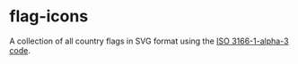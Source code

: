 # flag-icons

A collection of all country flags in SVG format using the
[ISO 3166-1-alpha-3 code](https://www.iso.org/obp/ui/#search/code/).
